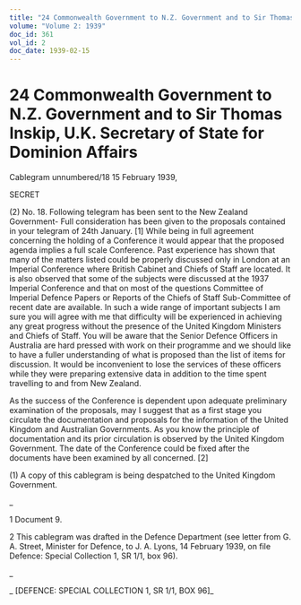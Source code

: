 ```yaml
---
title: "24 Commonwealth Government to N.Z. Government and to Sir Thomas Inskip, U.K. Secretary of State for Dominion Affairs"
volume: "Volume 2: 1939"
doc_id: 361
vol_id: 2
doc_date: 1939-02-15
---
```


# 24 Commonwealth Government to N.Z. Government and to Sir Thomas Inskip, U.K. Secretary of State for Dominion Affairs

Cablegram unnumbered/18 15 February 1939,

SECRET

(2) No. 18. Following telegram has been sent to the New Zealand Government- Full consideration has been given to the proposals contained in your telegram of 24th January. [1] While being in full agreement concerning the holding of a Conference it would appear that the proposed agenda implies a full scale Conference. Past experience has shown that many of the matters listed could be properly discussed only in London at an Imperial Conference where British Cabinet and Chiefs of Staff are located. It is also observed that some of the subjects were discussed at the 1937 Imperial Conference and that on most of the questions Committee of Imperial Defence Papers or Reports of the Chiefs of Staff Sub-Committee of recent date are available. In such a wide range of important subjects I am sure you will agree with me that difficulty will be experienced in achieving any great progress without the presence of the United Kingdom Ministers and Chiefs of Staff. You will be aware that the Senior Defence Officers in Australia are hard pressed with work on their programme and we should like to have a fuller understanding of what is proposed than the list of items for discussion. It would be inconvenient to lose the services of these officers while they were preparing extensive data in addition to the time spent travelling to and from New Zealand.

As the success of the Conference is dependent upon adequate preliminary examination of the proposals, may I suggest that as a first stage you circulate the documentation and proposals for the information of the United Kingdom and Australian Governments. As you know the principle of documentation and its prior circulation is observed by the United Kingdom Government. The date of the Conference could be fixed after the documents have been examined by all concerned. [2]

(1) A copy of this cablegram is being despatched to the United Kingdom Government.

_

1 Document 9.

2 This cablegram was drafted in the Defence Department (see letter from G. A. Street, Minister for Defence, to J. A. Lyons, 14 February 1939, on file Defence: Special Collection 1, SR 1/1, box 96).

_

_ [DEFENCE: SPECIAL COLLECTION 1, SR 1/1, BOX 96]_
